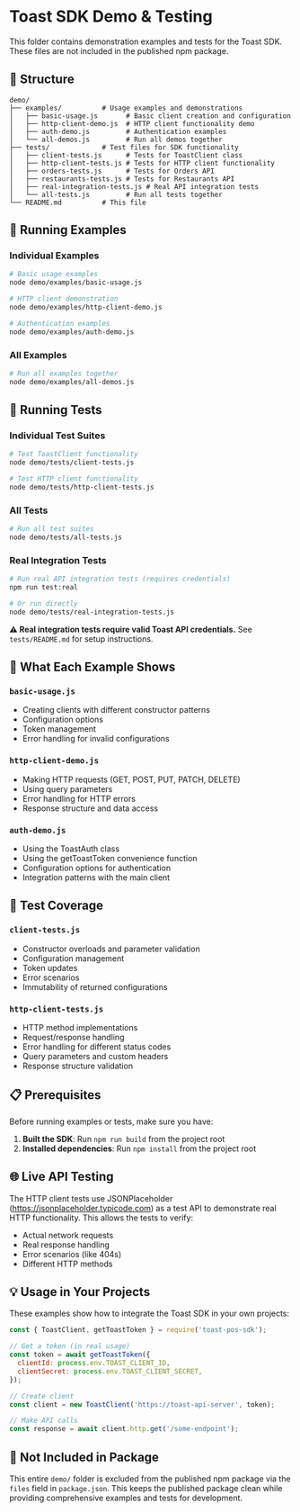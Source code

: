 # Toast SDK Demo & Testing

This folder contains demonstration examples and tests for the Toast SDK. These files are not included in the published npm package.

## 📁 Structure

```
demo/
├── examples/          # Usage examples and demonstrations
│   ├── basic-usage.js       # Basic client creation and configuration
│   ├── http-client-demo.js  # HTTP client functionality demo
│   ├── auth-demo.js         # Authentication examples
│   └── all-demos.js         # Run all demos together
├── tests/             # Test files for SDK functionality
│   ├── client-tests.js      # Tests for ToastClient class
│   ├── http-client-tests.js # Tests for HTTP client functionality
│   ├── orders-tests.js      # Tests for Orders API
│   ├── restaurants-tests.js # Tests for Restaurants API
│   ├── real-integration-tests.js # Real API integration tests
│   └── all-tests.js         # Run all tests together
└── README.md          # This file
```

## 🚀 Running Examples

### Individual Examples

```bash
# Basic usage examples
node demo/examples/basic-usage.js

# HTTP client demonstration
node demo/examples/http-client-demo.js

# Authentication examples
node demo/examples/auth-demo.js
```

### All Examples

```bash
# Run all examples together
node demo/examples/all-demos.js
```

## 🧪 Running Tests

### Individual Test Suites

```bash
# Test ToastClient functionality
node demo/tests/client-tests.js

# Test HTTP client functionality
node demo/tests/http-client-tests.js
```

### All Tests

```bash
# Run all test suites
node demo/tests/all-tests.js
```

### Real Integration Tests

```bash
# Run real API integration tests (requires credentials)
npm run test:real

# Or run directly
node demo/tests/real-integration-tests.js
```

**⚠️ Real integration tests require valid Toast API credentials.** See `tests/README.md` for setup instructions.

## 📝 What Each Example Shows

### `basic-usage.js`
- Creating clients with different constructor patterns
- Configuration options
- Token management
- Error handling for invalid configurations

### `http-client-demo.js`
- Making HTTP requests (GET, POST, PUT, PATCH, DELETE)
- Using query parameters
- Error handling for HTTP errors
- Response structure and data access

### `auth-demo.js`
- Using the ToastAuth class
- Using the getToastToken convenience function
- Configuration options for authentication
- Integration patterns with the main client

## 🔧 Test Coverage

### `client-tests.js`
- Constructor overloads and parameter validation
- Configuration management
- Token updates
- Error scenarios
- Immutability of returned configurations

### `http-client-tests.js`
- HTTP method implementations
- Request/response handling
- Error handling for different status codes
- Query parameters and custom headers
- Response structure validation

## 📋 Prerequisites

Before running examples or tests, make sure you have:

1. **Built the SDK**: Run `npm run build` from the project root
2. **Installed dependencies**: Run `npm install` from the project root

## 🌐 Live API Testing

The HTTP client tests use JSONPlaceholder (https://jsonplaceholder.typicode.com) as a test API to demonstrate real HTTP functionality. This allows the tests to verify:

- Actual network requests
- Real response handling
- Error scenarios (like 404s)
- Different HTTP methods

## 💡 Usage in Your Projects

These examples show how to integrate the Toast SDK in your own projects:

```javascript
const { ToastClient, getToastToken } = require('toast-pos-sdk');

// Get a token (in real usage)
const token = await getToastToken({
  clientId: process.env.TOAST_CLIENT_ID,
  clientSecret: process.env.TOAST_CLIENT_SECRET,
});

// Create client
const client = new ToastClient('https://toast-api-server', token);

// Make API calls
const response = await client.http.get('/some-endpoint');
```

## 🚫 Not Included in Package

This entire `demo/` folder is excluded from the published npm package via the `files` field in `package.json`. This keeps the published package clean while providing comprehensive examples and tests for development.
